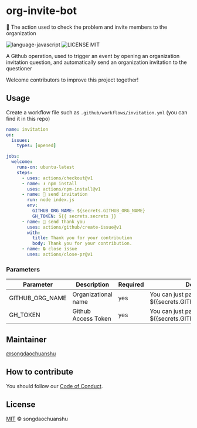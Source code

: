 # org-invite-bot
 🤖 The action used to check the problem and invite members to the organization 

![language-javascript](https://img.shields.io/github/languages/top/songdaochuanshu/org-invite-bot?logo=javascript&logoColor=yellow)
![LICENSE MIT](https://img.shields.io/github/license/songdaochuanshu/org-invite-bot?logo=apache&logoColor=blue)

A Github operation, used to trigger an event by opening an organization invitation question, and automatically send an organization invitation to the questioner

Welcome contributors to improve this project together!

## Usage

Create a workflow file such as `.github/workflows/invitation.yml` (you can find it in this repo)

```yml
name: invitation
on:
  issues:
    types: [opened]

jobs:
  welcome:
    runs-on: ubuntu-latest
    steps:
      - uses: actions/checkout@v1
      - name: ⬇️ npm install
        uses: actions/npm-install@v1
      - name: 🚀 send invitation
        run: node index.js
        env:
          GITHUB_ORG_NAME: ${secrets.GITHUB_ORG_NAME}
          GH_TOKEN: ${{ secrets.secrets }}
      - name: 💌 send thank you
        uses: actions/github/create-issue@v1
        with:
          title: Thank you for your contribution
          body: Thank you for your contribution.
      - name: 🔒 close issue
        uses: actions/close-pr@v1

```

### Parameters

| Parameter| Description| Required | Default |
| -------- | -------- | -------- | -------- |
| GITHUB_ORG_NAME| Organizational name | yes| You can just pass ${{secrets.GITHUB_ORG_NAME}}|
| GH_TOKEN| Github Access Token | yes| You can just pass ${{secrets.GITHUB_TOKEN}}|

## Maintainer

[@songdaochuanshu](https://github.com/songdaochuanshu)

## How to contribute

You should follow our [Code of Conduct](/CODE_OF_CONDUCT.md).
## License

[MIT](/LICENSE) © songdaochuanshu
